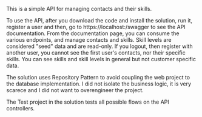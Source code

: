 This is a simple API for managing contacts and their skills.

To use the API, after you download the code and install the solution, run it, register a user and then, go to https://localhost:<yourPortHere>/swagger to see the API documentation.
From the documentation page, you can consume the various endpoints, and manage contacts and skills. Skill levels are considered "seed" data and are read-only.
If you logout, then register with another user, you cannot see the first user's contacts, nor their specific skills. You can see skills and skill levels in general but not customer specific data.

The solution uses Repository Pattern to avoid coupling the web project to the database implementation.
I did not isolate the business logic, it is very scarece and I did not want to overengineer the project.

The Test project in the solution tests all possible flows on the API controllers.
